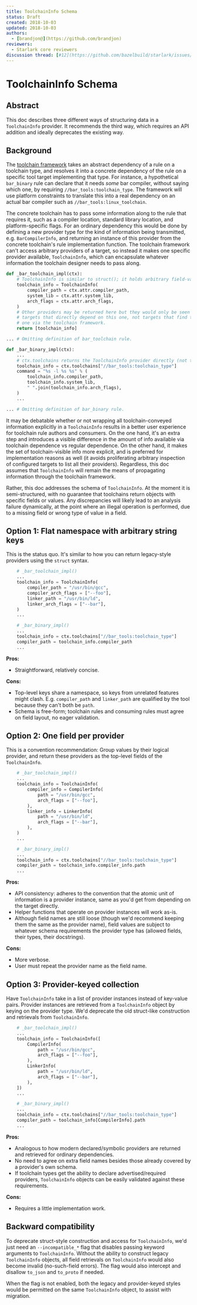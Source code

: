 ```yaml
---
title: ToolchainInfo Schema
status: Draft
created: 2018-10-03
updated: 2018-10-03
authors:
  - [brandjon@](https://github.com/brandjon)
reviewers:
  - Starlark core reviewers
discussion thread: [#12](https://github.com/bazelbuild/starlark/issues/12)
---
```


# ToolchainInfo Schema

## Abstract

This doc describes three different ways of structuring data in a `ToolchainInfo` provider. It recommends the third way, which requires an API addition and ideally deprecates the existing way.

## Background

The [toolchain framework](https://docs.bazel.build/versions/master/toolchains.html) takes an abstract dependency of a rule on a toolchain type, and resolves it into a concrete dependency of the rule on a specific tool target implementing that type. For instance, a hypothetical `bar_binary` rule can declare that it needs *some* bar compiler, without saying which one, by requiring `//bar_tools:toolchain_type`. The framework will use platform constraints to translate this into a real dependency on an actual bar compiler such as `//bar_tools:linux_toolchain`.

The concrete toolchain has to pass some information along to the rule that requires it, such as a compiler location, standard library location, and platform-specific flags. For an ordinary dependency this would be done by defining a new provider type for the kind of information being transmitted, e.g. `BarCompilerInfo`, and returning an instance of this provider from the concrete toolchain's rule implementation function. The toolchain framework can't access arbitrary providers of a target, so instead it makes one specific provider available, `ToolchainInfo`, which can encapsulate whatever information the toolchain designer needs to pass along.

```python
def _bar_toolchain_impl(ctx):
    # ToolchainInfo is similar to struct(); it holds arbitrary field-value pairs.
    toolchain_info = ToolchainInfo(
        compiler_path = ctx.attr.compiler_path,
        system_lib = ctx.attr.system_lib,
        arch_flags = ctx.attr.arch_flags,
    )
    # Other providers may be returned here but they would only be seen by
    # targets that directly depend on this one, not targets that find this
    # one via the toolchain framework.
    return [toolchain_info]

... # Omitting definition of bar_toolchain rule.

def _bar_binary_impl(ctx):
    ...
    # ctx.toolchains returns the ToolchainInfo provider directly (not the Target object).
    toolchain_info = ctx.toolchains["//bar_tools:toolchain_type"]
    command = "%s -l %s %s" % (
        toolchain_info.compiler_path,
        toolchain_info.system_lib,
        " ".join(toolchain_info.arch_flags),
    )
    ...

... # Omitting definition of bar_binary rule.
```

It may be debatable whether or not wrapping all toolchain-conveyed information explicitly in a `ToolchainInfo` results in a better user experience for toolchain rule authors and consumers. On the one hand, it's an extra step and introduces a visible difference in the amount of info available via toolchain dependence vs regular dependence. On the other hand, it makes the set of toolchain-visible info more explicit, and is preferred for implementation reasons as well (it avoids proliferating arbitrary inspection of configured targets to list all their providers). Regardless, this doc assumes that `ToolchainInfo` will remain the means of propagating information through the toolchain framework.

Rather, this doc addresses the schema of `ToolchainInfo`. At the moment it is semi-structured, with no guarantee that toolchains return objects with specific fields or values. Any discrepancies will likely lead to an analysis failure dynamically, at the point where an illegal operation is performed, due to a missing field or wrong type of value in a field.

## Option 1: Flat namespace with arbitrary string keys

This is the status quo. It's similar to how you can return legacy-style providers using the `struct` syntax.

```python
    # _bar_toolchain_impl()
    ...
    toolchain_info = ToolchainInfo(
        compiler_path = "/usr/bin/gcc",
        compiler_arch_flags = ["--foo"],
        linker_path = "/usr/bin/ld",
        linker_arch_flags = ["--bar"],
    )
    ...

    # _bar_binary_impl()
    ...
    toolchain_info = ctx.toolchains["//bar_tools:toolchain_type"]
    compiler_path = toolchain_info.compiler_path
    ...
```

**Pros:**
- Straightforward, relatively concise.

**Cons:**
- Top-level keys share a namespace, so keys from unrelated features might clash. E.g. `compiler_path` and `linker_path` are qualified by the tool because they can't both be `path`.
- Schema is free-form; toolchain rules and consuming rules must agree on field layout, no eager validation.

## Option 2: One field per provider

This is a convention recommendation: Group values by their logical provider, and return these providers as the top-level fields of the `ToolchainInfo`.

```python
    # _bar_toolchain_impl()
    ...
    toolchain_info = ToolchainInfo(
        compiler_info = CompilerInfo(
            path = "/usr/bin/gcc",
            arch_flags = ["--foo"],
        ),
        linker_info = LinkerInfo(
            path = "/usr/bin/ld",
            arch_flags = ["--bar"],
        ),
    )
    ...

    # _bar_binary_impl()
    ...
    toolchain_info = ctx.toolchains["//bar_tools:toolchain_type"]
    compiler_path = toolchain_info.compiler_info.path
    ...
```

**Pros:**
- API consistency: adheres to the convention that the atomic unit of information is a provider instance, same as you'd get from depending on the target directly.
- Helper functions that operate on provider instances will work as-is.
- Although field names are still loose (though we'd recommend keeping them the same as the provider name), field values are subject to whatever schema requirements the provider type has (allowed fields, their types, their docstrings).

**Cons:**
- More verbose.
- User must repeat the provider name as the field name.

## Option 3: Provider-keyed collection

Have `ToolchainInfo` take in a list of provider instances instead of key-value pairs. Provider instances are retrieved from a `ToolchainInfo` object by keying on the provider type. We'd deprecate the old struct-like construction and retrievals from `ToolchainInfo`.

```python
    # _bar_toolchain_impl()
    ...
    toolchain_info = ToolchainInfo([
        CompilerInfo(
            path = "/usr/bin/gcc",
            arch_flags = ["--foo"],
        ),
        LinkerInfo(
            path = "/usr/bin/ld",
            arch_flags = ["--bar"],
        ),
    ])
    ...

    # _bar_binary_impl()
    ...
    toolchain_info = ctx.toolchains["//bar_tools:toolchain_type"]
    compiler_path = toolchain_info[CompilerInfo].path
    ...
```

**Pros:**
- Analogous to how modern declared/symbolic providers are returned and retrieved for ordinary dependencies.
- No need to agree on extra field names besides those already covered by a provider's own schema.
- If toolchain types get the ability to declare advertised/required providers, `ToolchainInfo` objects can be easily validated against these requirements.

**Cons:**
- Requires a little implementation work.

## Backward compatibility

To deprecate struct-style construction and access for `ToolchainInfo`, we'd just need an `--incompatible_*` flag that disables passing keyword arguments to `ToolchainInfo`. Without the ability to construct legacy `ToolchainInfo` objects, all field retrievals on `ToolchainInfo` would also become invalid (no-such-field errors). The flag would also intercept and disallow `to_json` and `to_proto` if needed.

When the flag is not enabled, both the legacy and provider-keyed styles would be permitted on the same `ToolchainInfo` object, to assist with migration.
